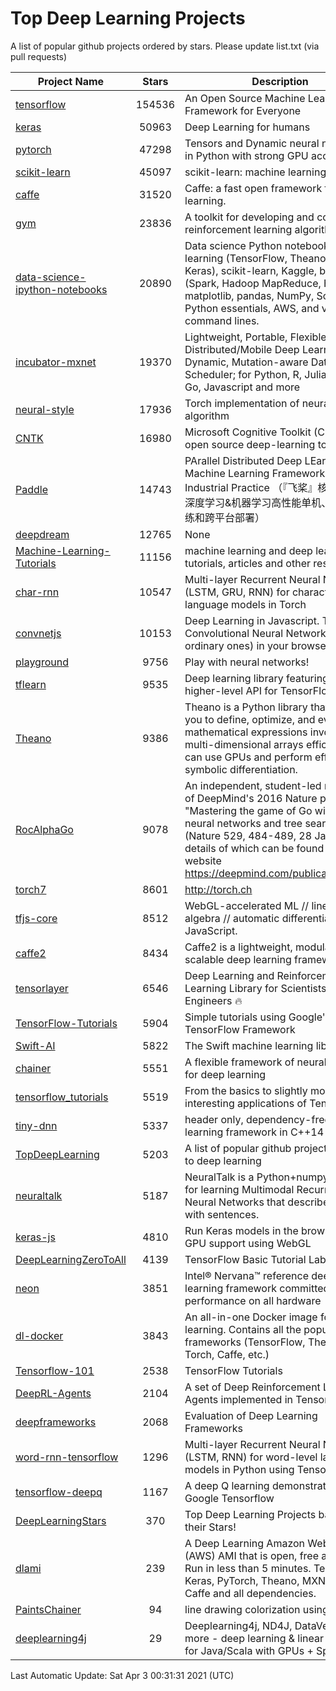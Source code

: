 # Top Deep Learning Projects
A list of popular github projects ordered by stars.
Please update list.txt (via pull requests)

|Project Name| Stars | Description |
| ---------- |:-----:| ----------- |
| [tensorflow](https://github.com/tensorflow/tensorflow) | 154536 | An Open Source Machine Learning Framework for Everyone |
| [keras](https://github.com/keras-team/keras) | 50963 | Deep Learning for humans |
| [pytorch](https://github.com/pytorch/pytorch) | 47298 | Tensors and Dynamic neural networks in Python with strong GPU acceleration |
| [scikit-learn](https://github.com/scikit-learn/scikit-learn) | 45097 | scikit-learn: machine learning in Python |
| [caffe](https://github.com/BVLC/caffe) | 31520 | Caffe: a fast open framework for deep learning. |
| [gym](https://github.com/openai/gym) | 23836 | A toolkit for developing and comparing reinforcement learning algorithms. |
| [data-science-ipython-notebooks](https://github.com/donnemartin/data-science-ipython-notebooks) | 20890 | Data science Python notebooks: Deep learning (TensorFlow, Theano, Caffe, Keras), scikit-learn, Kaggle, big data (Spark, Hadoop MapReduce, HDFS), matplotlib, pandas, NumPy, SciPy, Python essentials, AWS, and various command lines. |
| [incubator-mxnet](https://github.com/apache/incubator-mxnet) | 19370 | Lightweight, Portable, Flexible Distributed/Mobile Deep Learning with Dynamic, Mutation-aware Dataflow Dep Scheduler; for Python, R, Julia, Scala, Go, Javascript and more |
| [neural-style](https://github.com/jcjohnson/neural-style) | 17936 | Torch implementation of neural style algorithm |
| [CNTK](https://github.com/microsoft/CNTK) | 16980 | Microsoft Cognitive Toolkit (CNTK), an open source deep-learning toolkit |
| [Paddle](https://github.com/PaddlePaddle/Paddle) | 14743 | PArallel Distributed Deep LEarning: Machine Learning Framework from Industrial Practice （『飞桨』核心框架，深度学习&机器学习高性能单机、分布式训练和跨平台部署） |
| [deepdream](https://github.com/google/deepdream) | 12765 | None |
| [Machine-Learning-Tutorials](https://github.com/ujjwalkarn/Machine-Learning-Tutorials) | 11156 | machine learning and deep learning tutorials, articles and other resources  |
| [char-rnn](https://github.com/karpathy/char-rnn) | 10547 | Multi-layer Recurrent Neural Networks (LSTM, GRU, RNN) for character-level language models in Torch |
| [convnetjs](https://github.com/karpathy/convnetjs) | 10153 | Deep Learning in Javascript. Train Convolutional Neural Networks (or ordinary ones) in your browser. |
| [playground](https://github.com/tensorflow/playground) | 9756 | Play with neural networks! |
| [tflearn](https://github.com/tflearn/tflearn) | 9535 | Deep learning library featuring a higher-level API for TensorFlow. |
| [Theano](https://github.com/Theano/Theano) | 9386 | Theano is a Python library that allows you to define, optimize, and evaluate mathematical expressions involving multi-dimensional arrays efficiently. It can use GPUs and perform efficient symbolic differentiation. |
| [RocAlphaGo](https://github.com/Rochester-NRT/RocAlphaGo) | 9078 | An independent, student-led replication of DeepMind's 2016 Nature publication, "Mastering the game of Go with deep neural networks and tree search" (Nature 529, 484-489, 28 Jan 2016), details of which can be found on their website https://deepmind.com/publications.html. |
| [torch7](https://github.com/torch/torch7) | 8601 | http://torch.ch |
| [tfjs-core](https://github.com/tensorflow/tfjs-core) | 8512 | WebGL-accelerated ML // linear algebra // automatic differentiation for JavaScript. |
| [caffe2](https://github.com/facebookarchive/caffe2) | 8434 | Caffe2 is a lightweight, modular, and scalable deep learning framework. |
| [tensorlayer](https://github.com/tensorlayer/tensorlayer) | 6546 | Deep Learning and Reinforcement Learning Library for Scientists and Engineers 🔥 |
| [TensorFlow-Tutorials](https://github.com/nlintz/TensorFlow-Tutorials) | 5904 | Simple tutorials using Google's TensorFlow Framework |
| [Swift-AI](https://github.com/Swift-AI/Swift-AI) | 5822 | The Swift machine learning library. |
| [chainer](https://github.com/chainer/chainer) | 5551 | A flexible framework of neural networks for deep learning |
| [tensorflow_tutorials](https://github.com/pkmital/tensorflow_tutorials) | 5519 | From the basics to slightly more interesting applications of Tensorflow |
| [tiny-dnn](https://github.com/tiny-dnn/tiny-dnn) | 5337 | header only, dependency-free deep learning framework in C++14 |
| [TopDeepLearning](https://github.com/aymericdamien/TopDeepLearning) | 5203 | A list of popular github projects related to deep learning |
| [neuraltalk](https://github.com/karpathy/neuraltalk) | 5187 | NeuralTalk is a Python+numpy project for learning Multimodal Recurrent Neural Networks that describe images with sentences. |
| [keras-js](https://github.com/transcranial/keras-js) | 4810 | Run Keras models in the browser, with GPU support using WebGL |
| [DeepLearningZeroToAll](https://github.com/hunkim/DeepLearningZeroToAll) | 4139 | TensorFlow Basic Tutorial Labs |
| [neon](https://github.com/NervanaSystems/neon) | 3851 | Intel® Nervana™ reference deep learning framework committed to best performance on all hardware |
| [dl-docker](https://github.com/floydhub/dl-docker) | 3843 | An all-in-one Docker image for deep learning. Contains all the popular DL frameworks (TensorFlow, Theano, Torch, Caffe, etc.) |
| [Tensorflow-101](https://github.com/sjchoi86/Tensorflow-101) | 2538 | TensorFlow Tutorials |
| [DeepRL-Agents](https://github.com/awjuliani/DeepRL-Agents) | 2104 | A set of Deep Reinforcement Learning Agents implemented in Tensorflow. |
| [deepframeworks](https://github.com/zer0n/deepframeworks) | 2068 | Evaluation of Deep Learning Frameworks |
| [word-rnn-tensorflow](https://github.com/hunkim/word-rnn-tensorflow) | 1296 | Multi-layer Recurrent Neural Networks (LSTM, RNN) for word-level language models in Python using TensorFlow. |
| [tensorflow-deepq](https://github.com/siemanko/tensorflow-deepq) | 1167 | A deep Q learning demonstration using Google Tensorflow |
| [DeepLearningStars](https://github.com/hunkim/DeepLearningStars) | 370 | Top Deep Learning Projects based on their Stars! |
| [dlami](https://github.com/ritchieng/dlami) | 239 | A Deep Learning Amazon Web Service (AWS) AMI that is open, free and works. Run in less than 5 minutes. TensorFlow, Keras, PyTorch, Theano, MXNet, CNTK, Caffe and all dependencies. |
| [PaintsChainer](https://github.com/taizan/PaintsChainer) | 94 | line drawing colorization using chainer |
| [deeplearning4j](https://github.com/deeplearning4j/deeplearning4j) | 29 | Deeplearning4j, ND4J, DataVec and more - deep learning & linear algebra for Java/Scala with GPUs + Spark |

Last Automatic Update: Sat Apr  3 00:31:31 2021 (UTC)

